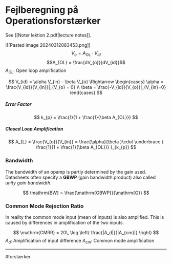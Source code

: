 # Fejlberegning på Operationsforstærker
See [[Noter lektion 2.pdf|lecture notes]].

![[Pasted image 20240312083453.png]]
$$
V_{o} = A_\mathrm{OL} \cdot V_{id}
$$
$$A_{OL} = \frac{dV_{o}}{dV_{id}}$$
$A_{OL}$: Open loop amplification 

$$
V_{id} = \alpha V_{in} - \beta V_{o} \Rightarrow
\begin{cases}
\alpha = \frac{V_{id}}{V_{in}}|_{V_{o} = 0} \\
\beta = \frac{-V_{id}}{V_{o}}|_{V_{in}=0}
\end{cases}
$$

##### Error Factor
$$
k_{p} = \frac{1}{1 + \frac{1}{\beta A_{OL}}}
$$

##### Closed Loop Amplification
$$
A_{L} = \frac{V_{o}}{V_{in}} = \frac{\alpha}{\beta }\cdot  \underbrace { \frac{1}{1 + \frac{1}{\beta A_{OL}}} }_{k_{p}}
$$
### Bandwidth
The bandwidth of an opamp is partly determined by the gain used. Datasheets often specify a **GBWP** (gain bandwidth product) also called *unity gain bandwidth*.

$$
\mathrm{BW} = \frac{\mathrm{GBWP}}{\mathrm{G}}
$$

### Common Mode Rejection Ratio

In reality the common mode input (mean of inputs) is also amplified. This is caused by differences in amplification of the two inputs.

$$
\mathrm{CMRR} = 20\, \log \left( \frac{|A_d|}{|A_{cm}|} \right)
$$
$A_d$: Amplification of input difference
$A_{cm}$: Common mode amplification

---
#forstærker